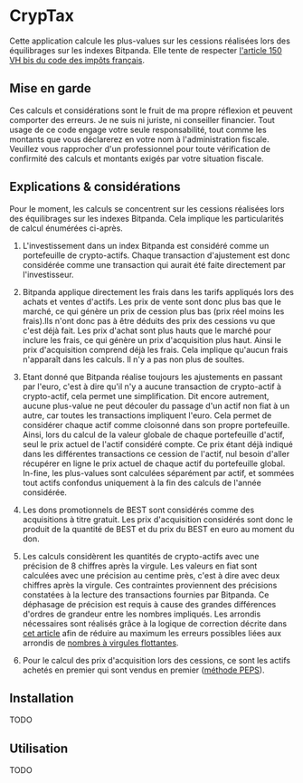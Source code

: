 # CrypTax

Cette application calcule les plus-values sur les cessions réalisées lors des équilibrages sur les indexes Bitpanda. Elle tente de respecter [l'article 150 VH bis du code des impôts français](https://www.legifrance.gouv.fr/codes/article_lc/LEGIARTI000038612228/).

## Mise en garde

Ces calculs et considérations sont le fruit de ma propre réflexion et peuvent comporter des erreurs. Je ne suis ni juriste, ni conseiller financier. Tout usage de ce code engage votre seule responsabilité, tout comme les montants que vous déclarerez en votre nom à l'administration fiscale. Veuillez vous rapprocher d'un professionnel pour toute vérification de confirmité des calculs et montants exigés par votre situation fiscale.

## Explications & considérations

Pour le moment, les calculs se concentrent sur les cessions réalisées lors des équilibrages sur les indexes Bitpanda. Cela implique les particularités de calcul énumérées ci-après.

1. L'investissement dans un index Bitpanda est considéré comme un portefeuille de crypto-actifs. Chaque transaction d'ajustement est donc considérée comme une transaction qui aurait été faite directement par l'investisseur.

2. Bitpanda applique directement les frais dans les tarifs appliqués lors des achats et ventes d'actifs. Les prix de vente sont donc plus bas que le marché, ce qui génère un prix de cession plus bas (prix réel moins les frais).Ils n'ont donc pas à être déduits des prix des cessions vu que c'est déjà fait. Les prix d'achat sont plus hauts que le marché pour inclure les frais, ce qui génère un prix d'acquisition plus haut. Ainsi le prix d'acquisition comprend déjà les frais. Cela implique qu'aucun frais n'apparaît dans les calculs. Il n'y a pas non plus de soultes.

3. Etant donné que Bitpanda réalise toujours les ajustements en passant par l'euro, c'est à dire qu'il n'y a aucune transaction de crypto-actif à crypto-actif, cela permet une simplification. Dit encore autrement, aucune plus-value ne peut découler du passage d'un actif non fiat à un autre, car toutes les transactions impliquent l'euro. 
Cela permet de considérer chaque actif comme cloisonné dans son propre portefeuille. Ainsi, lors du calcul de la valeur globale de chaque  portefeuille d'actif, seul le prix actuel de l'actif considéré compte. Ce prix étant déjà indiqué dans les différentes transactions ce cession de l'actif, nul besoin d'aller récupérer en ligne le prix actuel de chaque actif du portefeuille global.
In-fine, les plus-values sont calculées séparément par actif, et sommées tout actifs confondus uniquement à la fin des calculs de l'année considérée.

4. Les dons promotionnels de BEST sont considérés comme des acquisitions à titre gratuit. Les prix d'acquisition considérés sont donc le produit de la quantité de BEST et du prix du BEST en euro au moment du don.

5. Les calculs considèrent les quantités de crypto-actifs avec une précision de 8 chiffres après la virgule. Les valeurs en fiat sont calculées avec une précision au centime près, c'est à dire avec deux chiffres après la virgule. Ces contraintes proviennent des précisions constatées à la lecture des transactions fournies par Bitpanda. Ce déphasage de précision est requis à cause des grandes différences d'ordres de grandeur entre les nombres impliqués. Les arrondis nécessaires sont réalisés grâce à la logique de correction décrite dans [cet article](https://medium.com/@tbreijm/exact-calculations-in-typescript-node-js-b7333803609e
) afin de réduire au maximum les erreurs possibles liées aux arrondis de [nombres à virgules flottantes](https://fr.wikipedia.org/wiki/Virgule_flottante).

6. Pour le calcul des prix d'acquisition lors des cessions, ce sont les actifs achetés en premier qui sont vendus en premier ([méthode PEPS](https://fr.wikipedia.org/wiki/Premier_entr%C3%A9,_premier_sorti_(gestion))).


## Installation

TODO

## Utilisation

TODO

